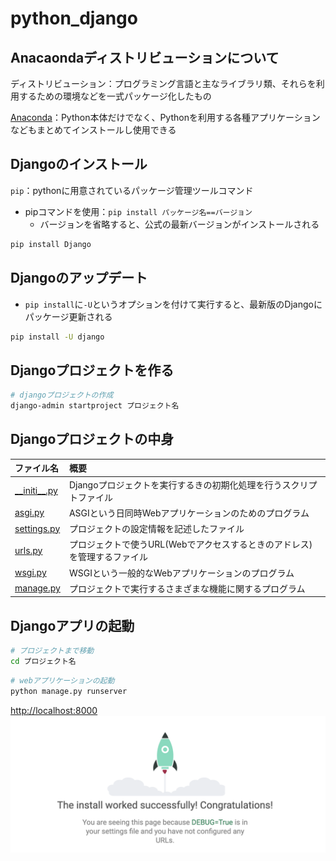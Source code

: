 # python_django

## Anacaondaディストリビューションについて

ディストリビューション：プログラミング言語と主なライブラリ類、それらを利用するための環境などを一式パッケージ化したもの

[Anaconda](https://www.anaconda.com/)：Python本体だけでなく、Pythonを利用する各種アプリケーションなどもまとめてインストールし使用できる

## Djangoのインストール

`pip`：pythonに用意されているパッケージ管理ツールコマンド

- pipコマンドを使用：`pip install パッケージ名==バージョン`
  - バージョンを省略すると、公式の最新バージョンがインストールされる

```bash
pip install Django
```

## Djangoのアップデート

- `pip install`に`-U`というオプションを付けて実行すると、最新版のDjangoにパッケージ更新される

```bash
pip install -U django
```

## Djangoプロジェクトを作る

```bash
# djangoプロジェクトの作成
django-admin startproject プロジェクト名
```

## Djangoプロジェクトの中身

| ファイル名 | 概要 |
| :- | :- |
| [\_\_initi\_\_.py](./django_app/django_app/__init__.py) | Djangoプロジェクトを実行するきの初期化処理を行うスクリプトファイル
| [asgi.py](./django_app/django_app/asgi.py) | ASGIという日同時Webアプリケーションのためのプログラム |
| [settings.py](./django_app/django_app/settings.py) | プロジェクトの設定情報を記述したファイル |
| [urls.py](./django_app/django_app/urls.py) | プロジェクトで使うURL(Webでアクセスするときのアドレス)を管理するファイル |
| [wsgi.py](./django_app/django_app/wsgi.py) | WSGIという一般的なWebアプリケーションのプログラム |
| [manage.py](./django_app/manage.py)| プロジェクトで実行するさまざまな機能に関するプログラム|

## Djangoアプリの起動

```bash
# プロジェクトまで移動
cd プロジェクト名
```

```bash
# webアプリケーションの起動
python manage.py runserver
```

[http://localhost:8000](http://localhost:8000)
![sucessfully runserver](./img/localhost.png)
